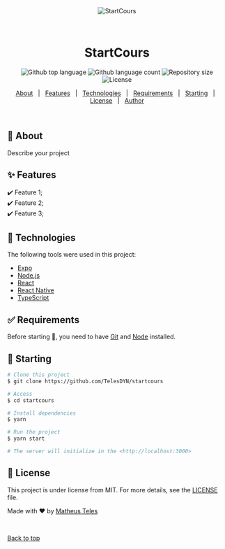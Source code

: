 <div align="center" id="top"> 
  <img src="./.github/app.gif" alt="StartCours" />

  &#xa0;

  <!-- <a href="https://startcours.netlify.app">Demo</a> -->
</div>

<h1 align="center">StartCours</h1>

<p align="center">
  <img alt="Github top language" src="https://img.shields.io/github/languages/top/TelesDYN/startcours?color=56BEB8">

  <img alt="Github language count" src="https://img.shields.io/github/languages/count/TelesDYN/startcours?color=56BEB8">

  <img alt="Repository size" src="https://img.shields.io/github/repo-size/TelesDYN/startcours?color=56BEB8">

  <img alt="License" src="https://img.shields.io/github/license/TelesDYN/startcours?color=56BEB8">

  <!-- <img alt="Github issues" src="https://img.shields.io/github/issues/TelesDYN/startcours?color=56BEB8" /> -->

  <!-- <img alt="Github forks" src="https://img.shields.io/github/forks/TelesDYN/startcours?color=56BEB8" /> -->

  <!-- <img alt="Github stars" src="https://img.shields.io/github/stars/TelesDYN/startcours?color=56BEB8" /> -->
</p>

<!-- Status -->

<!-- <h4 align="center"> 
	🚧  StartCours 🚀 Under construction...  🚧
</h4> 

<hr> -->

<p align="center">
  <a href="#dart-about">About</a> &#xa0; | &#xa0; 
  <a href="#sparkles-features">Features</a> &#xa0; | &#xa0;
  <a href="#rocket-technologies">Technologies</a> &#xa0; | &#xa0;
  <a href="#white_check_mark-requirements">Requirements</a> &#xa0; | &#xa0;
  <a href="#checkered_flag-starting">Starting</a> &#xa0; | &#xa0;
  <a href="#memo-license">License</a> &#xa0; | &#xa0;
  <a href="https://github.com/TelesDYN" target="_blank">Author</a>
</p>

<br>

## :dart: About ##

Describe your project

## :sparkles: Features ##

:heavy_check_mark: Feature 1;\
:heavy_check_mark: Feature 2;\
:heavy_check_mark: Feature 3;

## :rocket: Technologies ##

The following tools were used in this project:

- [Expo](https://expo.io/)
- [Node.js](https://nodejs.org/en/)
- [React](https://pt-br.reactjs.org/)
- [React Native](https://reactnative.dev/)
- [TypeScript](https://www.typescriptlang.org/)

## :white_check_mark: Requirements ##

Before starting :checkered_flag:, you need to have [Git](https://git-scm.com) and [Node](https://nodejs.org/en/) installed.

## :checkered_flag: Starting ##

```bash
# Clone this project
$ git clone https://github.com/TelesDYN/startcours

# Access
$ cd startcours

# Install dependencies
$ yarn

# Run the project
$ yarn start

# The server will initialize in the <http://localhost:3000>
```

## :memo: License ##

This project is under license from MIT. For more details, see the [LICENSE](LICENSE.md) file.


Made with :heart: by <a href="https://github.com/TelesDYN" target="_blank">Matheus Teles</a>

&#xa0;

<a href="#top">Back to top</a>
